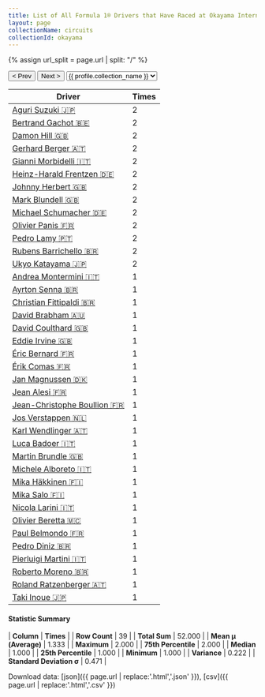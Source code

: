 ```yaml
---
title: List of All Formula 1® Drivers that Have Raced at Okayama International Circuit
layout: page
collectionName: circuits
collectionId: okayama
---
```


{% assign url_split = page.url | split: "/" %}
<div id="collection-navigation">
<button onclick="selector.options[selector.selectedIndex-1].value && (window.location = selector.options[selector.selectedIndex-1].value);">&lt; Prev</button>
<button onclick="selector.options[selector.selectedIndex+1].value && (window.location = selector.options[selector.selectedIndex+1].value);">Next &gt;</button>
<select id="selector" onchange="this.options[this.selectedIndex].value && (window.location = this.options[this.selectedIndex].value);">
  {% for collectionId in site.data[page.collectionName].refs %}
    {% if collectionId == page.collectionId %}
      {% assign selected = "selected" %}
    {% else %}
      {% assign selected = "" %}
    {% endif %}
    {% assign profile = site.data[page.collectionName][collectionId].profile %}
    <option value="/f1/{{ page.collectionName }}/{{ collectionId }}/{{ url_split[4] }}" {{ selected }}>{{ profile.collection_name }}</option>
  {% endfor %}
</select>
</div>

| Driver | Times |
|--|--|
| [Aguri Suzuki 🇯🇵](/f1/drivers/suzuki) | 2 |
| [Bertrand Gachot 🇧🇪](/f1/drivers/gachot) | 2 |
| [Damon Hill 🇬🇧](/f1/drivers/damon_hill) | 2 |
| [Gerhard Berger 🇦🇹](/f1/drivers/berger) | 2 |
| [Gianni Morbidelli 🇮🇹](/f1/drivers/morbidelli) | 2 |
| [Heinz-Harald Frentzen 🇩🇪](/f1/drivers/frentzen) | 2 |
| [Johnny Herbert 🇬🇧](/f1/drivers/herbert) | 2 |
| [Mark Blundell 🇬🇧](/f1/drivers/blundell) | 2 |
| [Michael Schumacher 🇩🇪](/f1/drivers/michael_schumacher) | 2 |
| [Olivier Panis 🇫🇷](/f1/drivers/panis) | 2 |
| [Pedro Lamy 🇵🇹](/f1/drivers/lamy) | 2 |
| [Rubens Barrichello 🇧🇷](/f1/drivers/barrichello) | 2 |
| [Ukyo Katayama 🇯🇵](/f1/drivers/katayama) | 2 |
| [Andrea Montermini 🇮🇹](/f1/drivers/montermini) | 1 |
| [Ayrton Senna 🇧🇷](/f1/drivers/senna) | 1 |
| [Christian Fittipaldi 🇧🇷](/f1/drivers/fittipaldi) | 1 |
| [David Brabham 🇦🇺](/f1/drivers/brabham) | 1 |
| [David Coulthard 🇬🇧](/f1/drivers/coulthard) | 1 |
| [Eddie Irvine 🇬🇧](/f1/drivers/irvine) | 1 |
| [Éric Bernard 🇫🇷](/f1/drivers/bernard) | 1 |
| [Érik Comas 🇫🇷](/f1/drivers/comas) | 1 |
| [Jan Magnussen 🇩🇰](/f1/drivers/magnussen) | 1 |
| [Jean Alesi 🇫🇷](/f1/drivers/alesi) | 1 |
| [Jean-Christophe Boullion 🇫🇷](/f1/drivers/boullion) | 1 |
| [Jos Verstappen 🇳🇱](/f1/drivers/verstappen) | 1 |
| [Karl Wendlinger 🇦🇹](/f1/drivers/wendlinger) | 1 |
| [Luca Badoer 🇮🇹](/f1/drivers/badoer) | 1 |
| [Martin Brundle 🇬🇧](/f1/drivers/brundle) | 1 |
| [Michele Alboreto 🇮🇹](/f1/drivers/alboreto) | 1 |
| [Mika Häkkinen 🇫🇮](/f1/drivers/hakkinen) | 1 |
| [Mika Salo 🇫🇮](/f1/drivers/salo) | 1 |
| [Nicola Larini 🇮🇹](/f1/drivers/larini) | 1 |
| [Olivier Beretta 🇲🇨](/f1/drivers/beretta) | 1 |
| [Paul Belmondo 🇫🇷](/f1/drivers/belmondo) | 1 |
| [Pedro Diniz 🇧🇷](/f1/drivers/diniz) | 1 |
| [Pierluigi Martini 🇮🇹](/f1/drivers/martini) | 1 |
| [Roberto Moreno 🇧🇷](/f1/drivers/moreno) | 1 |
| [Roland Ratzenberger 🇦🇹](/f1/drivers/ratzenberger) | 1 |
| [Taki Inoue 🇯🇵](/f1/drivers/inoue) | 1 |

#### Statistic Summary

| **Column** | **Times** |
| **Row Count** | 39 |
| **Total Sum** | 52.000 |
| **Mean μ (Average)** | 1.333 |
| **Maximum** | 2.000 |
| **75th Percentile** | 2.000 |
| **Median** | 1.000 |
| **25th Percentile** | 1.000 |
| **Minimum** | 1.000 |
| **Variance** | 0.222 |
| **Standard Deviation σ** | 0.471 |

Download data: [json]({{ page.url | replace:'.html','.json' }}), [csv]({{ page.url | replace:'.html','.csv' }})
